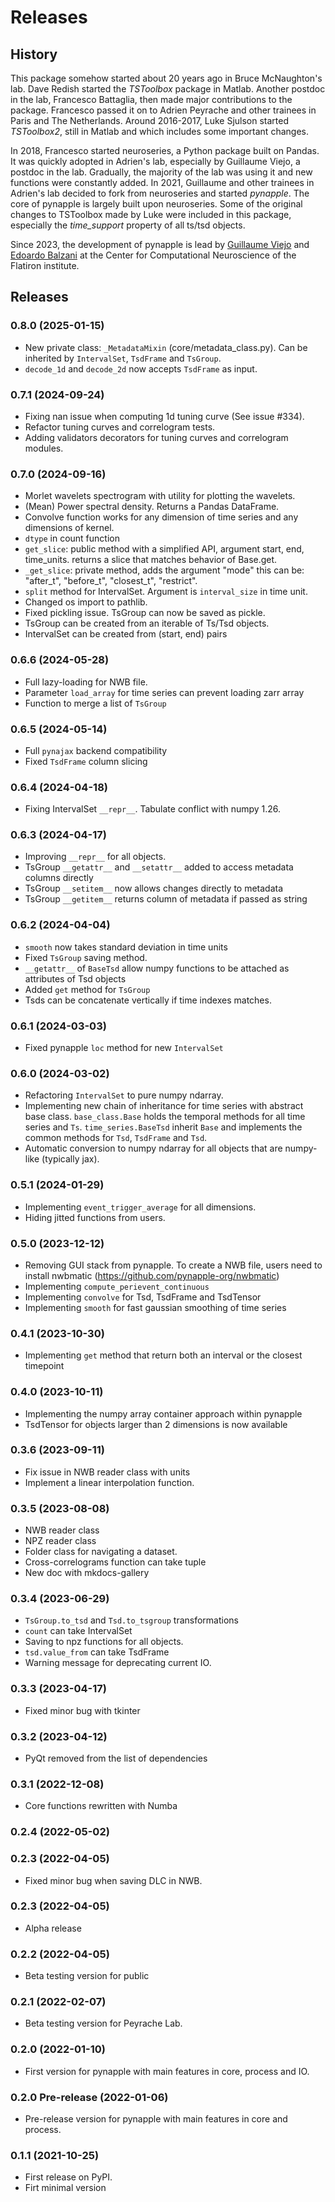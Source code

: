 # Releases

## History


This package somehow started about 20 years ago in Bruce McNaughton's lab. Dave Redish started the *TSToolbox* package in Matlab. 
Another postdoc in the lab, Francesco Battaglia, then made major contributions to the package. Francesco passed it on to Adrien Peyrache and other trainees in Paris and The Netherlands.
Around 2016-2017, Luke Sjulson started *TSToolbox2*, still in Matlab and which includes some important changes.

In 2018, Francesco started neuroseries, a Python package built on Pandas. It was quickly adopted in Adrien's lab, especially by Guillaume Viejo, a postdoc in the lab. Gradually, the majority of the lab was using it and new functions were constantly added.
In 2021, Guillaume and other trainees in Adrien's lab decided to fork from neuroseries and started *pynapple*. 
The core of pynapple is largely built upon neuroseries. Some of the original changes to TSToolbox made by Luke were included in this package, especially the *time_support* property of all ts/tsd objects.

Since 2023, the development of pynapple is lead by [Guillaume Viejo](https://www.simonsfoundation.org/people/guillaume-viejo/) 
and [Edoardo Balzani](https://www.simonsfoundation.org/people/edoardo-balzani/) at the Center for Computational Neuroscience 
of the Flatiron institute.


## Releases

### 0.8.0 (2025-01-15)

- New private class: `_MetadataMixin` (core/metadata_class.py). Can be inherited by `IntervalSet`, `TsdFrame` and `TsGroup`.
- `decode_1d` and `decode_2d` now accepts `TsdFrame` as input. 

### 0.7.1 (2024-09-24)

- Fixing nan issue when computing 1d tuning curve (See issue #334).
- Refactor tuning curves and correlogram tests.
- Adding validators decorators for tuning curves and correlogram modules.

### 0.7.0 (2024-09-16)

- Morlet wavelets spectrogram with utility for plotting the wavelets.
- (Mean) Power spectral density. Returns a Pandas DataFrame.
- Convolve function works for any dimension of time series and any dimensions of kernel.
- `dtype` in count function
- `get_slice`: public method with a simplified API, argument start, end, time_units. returns a slice that matches behavior of Base.get.
- `_get_slice`: private method, adds the argument "mode" this can be: "after_t", "before_t", "closest_t", "restrict".
- `split` method for IntervalSet. Argument is `interval_size` in time unit.
- Changed os import to pathlib.
- Fixed pickling issue. TsGroup can now be saved as pickle.
- TsGroup can be created from an iterable of Ts/Tsd objects.
- IntervalSet can be created from (start, end) pairs


### 0.6.6 (2024-05-28)

- Full lazy-loading for NWB file.
- Parameter `load_array` for time series can prevent loading zarr array
- Function to merge a list of `TsGroup`


### 0.6.5 (2024-05-14)

- Full `pynajax` backend compatibility
- Fixed `TsdFrame` column slicing


### 0.6.4 (2024-04-18)

- Fixing IntervalSet `__repr__`. Tabulate conflict with numpy 1.26.


### 0.6.3 (2024-04-17)

- Improving `__repr__` for all objects.
- TsGroup `__getattr__` and `__setattr__` added to access metadata columns directly
- TsGroup `__setitem__` now allows changes directly to metadata
- TsGroup `__getitem__` returns column of metadata if passed as string


### 0.6.2 (2024-04-04)

- `smooth` now takes standard deviation in time units
- Fixed `TsGroup` saving method.
- `__getattr__` of `BaseTsd` allow numpy functions to be attached as attributes of Tsd objects
- Added `get` method for `TsGroup`
- Tsds can be concatenate vertically if time indexes matches.


### 0.6.1 (2024-03-03)

- Fixed pynapple `loc` method for new `IntervalSet`


### 0.6.0 (2024-03-02)

- Refactoring `IntervalSet` to pure numpy ndarray.
- Implementing new chain of inheritance for time series with abstract base class. `base_class.Base` holds the temporal methods for all time series and `Ts`. `time_series.BaseTsd` inherit `Base` and implements the common methods for `Tsd`, `TsdFrame` and `Tsd`.
- Automatic conversion to numpy ndarray for all objects that are numpy-like (typically jax).


### 0.5.1 (2024-01-29)

- Implementing `event_trigger_average` for all dimensions.
- Hiding jitted functions from users.


### 0.5.0 (2023-12-12)

- Removing GUI stack from pynapple. To create a NWB file, users need to install nwbmatic (https://github.com/pynapple-org/nwbmatic)
- Implementing `compute_perievent_continuous`
- Implementing `convolve` for Tsd, TsdFrame and TsdTensor
- Implementing `smooth` for fast gaussian smoothing of time series


### 0.4.1 (2023-10-30)

- Implementing `get` method that return both an interval or the closest timepoint


### 0.4.0 (2023-10-11)

- Implementing the numpy array container approach within pynapple
- TsdTensor for objects larger than 2 dimensions is now available


### 0.3.6 (2023-09-11)

- Fix issue in NWB reader class with units
- Implement a linear interpolation function.


### 0.3.5 (2023-08-08)

- NWB reader class
- NPZ reader class
- Folder class for navigating a dataset.
- Cross-correlograms function can take tuple
- New doc with mkdocs-gallery


### 0.3.4 (2023-06-29)

- 	`TsGroup.to_tsd` and `Tsd.to_tsgroup` transformations
- 	`count` can take IntervalSet
-	Saving to npz functions for all objects.
- 	`tsd.value_from` can take TsdFrame
- 	Warning message for deprecating current IO. 


### 0.3.3 (2023-04-17)

- 	Fixed minor bug with tkinter


### 0.3.2 (2023-04-12)

- 	PyQt removed from the list of dependencies


### 0.3.1 (2022-12-08)

- 	Core functions rewritten with Numba


### 0.2.4 (2022-05-02)


### 0.2.3 (2022-04-05)

-   Fixed minor bug when saving DLC in NWB.


### 0.2.3 (2022-04-05)

-   Alpha release


### 0.2.2 (2022-04-05)

-   Beta testing version for public


### 0.2.1 (2022-02-07)

-   Beta testing version for Peyrache Lab.


### 0.2.0 (2022-01-10)

-   First version for pynapple with main features in core, process and IO.


### 0.2.0 Pre-release (2022-01-06)

-   Pre-release version for pynapple with main features in core and process.


### 0.1.1 (2021-10-25)

-   First release on PyPI.
- 	Firt minimal version